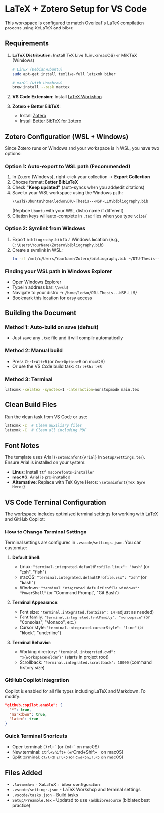 # LaTeX + Zotero Setup for VS Code

This workspace is configured to match Overleaf's LaTeX compilation process using XeLaTeX and biber.

## Requirements

1. **LaTeX Distribution**: Install TeX Live (Linux/macOS) or MiKTeX (Windows)
   ```bash
   # Linux (Debian/Ubuntu)
   sudo apt-get install texlive-full latexmk biber
   
   # macOS (with Homebrew)
   brew install --cask mactex
   ```

2. **VS Code Extension**: Install [LaTeX Workshop](https://marketplace.visualstudio.com/items?itemName=James-Yu.latex-workshop)

3. **Zotero + Better BibTeX**:
   - Install [Zotero](https://www.zotero.org/download/)
   - Install [Better BibTeX for Zotero](https://retorque.re/zotero-better-bibtex/installation/)

## Zotero Configuration (WSL + Windows)

Since Zotero runs on Windows and your workspace is in WSL, you have two options:

### Option 1: Auto-export to WSL path (Recommended)
1. In Zotero (Windows), right-click your collection → **Export Collection**
2. Choose format: **Better BibLaTeX**
3. Check **"Keep updated"** (auto-syncs when you add/edit citations)
4. Save to your WSL workspace using the Windows path:
   ```
   \\wsl$\Ubuntu\home\ledwo\DTU-Thesis---NSP-LLM\bibliography.bib
   ```
   (Replace `Ubuntu` with your WSL distro name if different)
5. Citation keys will auto-complete in `.tex` files when you type `\cite{`

### Option 2: Symlink from Windows
1. Export `bibliography.bib` to a Windows location (e.g., `C:\Users\YourName\Zotero\bibliography.bib`)
2. Create a symlink in WSL:
   ```bash
   ln -sf /mnt/c/Users/YourName/Zotero/bibliography.bib ~/DTU-Thesis---NSP-LLM/bibliography.bib
   ```

### Finding your WSL path in Windows Explorer
- Open Windows Explorer
- Type in address bar: `\\wsl$`
- Navigate to your distro → `/home/ledwo/DTU-Thesis---NSP-LLM/`
- Bookmark this location for easy access

## Building the Document

### Method 1: Auto-build on save (default)
- Just save any `.tex` file and it will compile automatically

### Method 2: Manual build
- Press `Ctrl+Alt+B` (or `Cmd+Option+B` on macOS)
- Or use the VS Code build task: `Ctrl+Shift+B`

### Method 3: Terminal
```bash
latexmk -xelatex -synctex=1 -interaction=nonstopmode main.tex
```

## Clean Build Files

Run the clean task from VS Code or use:
```bash
latexmk -c  # Clean auxiliary files
latexmk -C  # Clean all including PDF
```

## Font Notes

The template uses Arial (`\setmainfont{Arial}` in `Setup/Settings.tex`). Ensure Arial is installed on your system:

- **Linux**: Install `ttf-mscorefonts-installer`
- **macOS**: Arial is pre-installed
- **Alternative**: Replace with TeX Gyre Heros: `\setmainfont{TeX Gyre Heros}`

## VS Code Terminal Configuration

The workspace includes optimized terminal settings for working with LaTeX and GitHub Copilot:

### How to Change Terminal Settings

Terminal settings are configured in `.vscode/settings.json`. You can customize:

1. **Default Shell**:
   - Linux: `"terminal.integrated.defaultProfile.linux": "bash"` (or "zsh", "fish")
   - macOS: `"terminal.integrated.defaultProfile.osx": "zsh"` (or "bash")
   - Windows: `"terminal.integrated.defaultProfile.windows": "PowerShell"` (or "Command Prompt", "Git Bash")

2. **Terminal Appearance**:
   - Font size: `"terminal.integrated.fontSize": 14` (adjust as needed)
   - Font family: `"terminal.integrated.fontFamily": "monospace"` (or "Consolas", "Monaco", etc.)
   - Cursor style: `"terminal.integrated.cursorStyle": "line"` (or "block", "underline")

3. **Terminal Behavior**:
   - Working directory: `"terminal.integrated.cwd": "${workspaceFolder}"` (starts in project root)
   - Scrollback: `"terminal.integrated.scrollback": 10000` (command history size)

### GitHub Copilot Integration

Copilot is enabled for all file types including LaTeX and Markdown. To modify:
```json
"github.copilot.enable": {
  "*": true,
  "markdown": true,
  "latex": true
}
```

### Quick Terminal Shortcuts

- Open terminal: `` Ctrl+` `` (or `` Cmd+` `` on macOS)
- New terminal: `Ctrl+Shift+` ` (or `Cmd+Shift+` ` on macOS)
- Split terminal: `Ctrl+Shift+5` (or `Cmd+Shift+5` on macOS)

## Files Added

- `.latexmkrc` - XeLaTeX + biber configuration
- `.vscode/settings.json` - LaTeX Workshop and terminal settings
- `.vscode/tasks.json` - Build tasks
- `Setup/Preamble.tex` - Updated to use `\addbibresource` (biblatex best practice)
